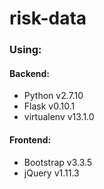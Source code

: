 # risk-data
<h3>Using:</h3>
<h4>Backend:</h4>
<ul>
	<li>Python v2.7.10</li>
	<li>Flask v0.10.1</li>
	<li>virtualenv v13.1.0</li>
</ul>
<h4>Frontend:</h4>
<ul>
	<li>Bootstrap v3.3.5</li>
	<li>jQuery v1.11.3</li>
</ul>
